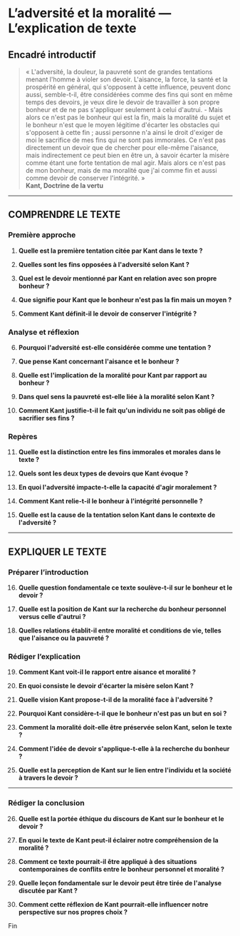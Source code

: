# L’adversité et la moralité — L’explication de texte

## Encadré introductif
> « L'adversité, la douleur, la pauvreté sont de grandes tentations menant l'homme à violer son devoir. L'aisance, la force, la santé et la prospérité en général, qui s'opposent à cette influence, peuvent donc aussi, semble-t-il, être considérées comme des fins qui sont en même temps des devoirs, je veux dire le devoir de travailler à son propre bonheur et de ne pas s'appliquer seulement à celui d'autrui. - Mais alors ce n'est pas le bonheur qui est la fin, mais la moralité du sujet et le bonheur n'est que le moyen légitime d'écarter les obstacles qui s'opposent à cette fin ; aussi personne n'a ainsi le droit d'exiger de moi le sacrifice de mes fins qui ne sont pas immorales. Ce n'est pas directement un devoir que de chercher pour elle-même l'aisance, mais indirectement ce peut bien en être un, à savoir écarter la misère comme étant une forte tentation de mal agir. Mais alors ce n'est pas de mon bonheur, mais de ma moralité que j'ai comme fin et aussi comme devoir de conserver l'intégrité. »  
> **Kant, Doctrine de la vertu**

---

## COMPRENDRE LE TEXTE

### Première approche

1. **Quelle est la première tentation citée par Kant dans le texte ?**

2. **Quelles sont les fins opposées à l'adversité selon Kant ?**

3. **Quel est le devoir mentionné par Kant en relation avec son propre bonheur ?**

4. **Que signifie pour Kant que le bonheur n'est pas la fin mais un moyen ?**

5. **Comment Kant définit-il le devoir de conserver l'intégrité ?** 

### Analyse et réflexion

6. **Pourquoi l'adversité est-elle considérée comme une tentation ?**

7. **Que pense Kant concernant l'aisance et le bonheur ?**

8. **Quelle est l'implication de la moralité pour Kant par rapport au bonheur ?**

9. **Dans quel sens la pauvreté est-elle liée à la moralité selon Kant ?**

10. **Comment Kant justifie-t-il le fait qu'un individu ne soit pas obligé de sacrifier ses fins ?**

### Repères

11. **Quelle est la distinction entre les fins immorales et morales dans le texte ?**

12. **Quels sont les deux types de devoirs que Kant évoque ?**

13. **En quoi l'adversité impacte-t-elle la capacité d'agir moralement ?**

14. **Comment Kant relie-t-il le bonheur à l'intégrité personnelle ?**

15. **Quelle est la cause de la tentation selon Kant dans le contexte de l'adversité ?**

---

## EXPLIQUER LE TEXTE

### Préparer l’introduction

16. **Quelle question fondamentale ce texte soulève-t-il sur le bonheur et le devoir ?**

17. **Quelle est la position de Kant sur la recherche du bonheur personnel versus celle d'autrui ?**

18. **Quelles relations établit-il entre moralité et conditions de vie, telles que l'aisance ou la pauvreté ?**

### Rédiger l’explication

19. **Comment Kant voit-il le rapport entre aisance et moralité ?**

20. **En quoi consiste le devoir d'écarter la misère selon Kant ?**

21. **Quelle vision Kant propose-t-il de la moralité face à l'adversité ?**

22. **Pourquoi Kant considère-t-il que le bonheur n'est pas un but en soi ?**

23. **Comment la moralité doit-elle être préservée selon Kant, selon le texte ?**

24. **Comment l'idée de devoir s'applique-t-elle à la recherche du bonheur ?**

25. **Quelle est la perception de Kant sur le lien entre l'individu et la société à travers le devoir ?**

---

### Rédiger la conclusion

26. **Quelle est la portée éthique du discours de Kant sur le bonheur et le devoir ?**

27. **En quoi le texte de Kant peut-il éclairer notre compréhension de la moralité ?**

28. **Comment ce texte pourrait-il être appliqué à des situations contemporaines de conflits entre le bonheur personnel et moralité ?**

29. **Quelle leçon fondamentale sur le devoir peut être tirée de l'analyse discutée par Kant ?**

30. **Comment cette réflexion de Kant pourrait-elle influencer notre perspective sur nos propres choix ?** 

Fin